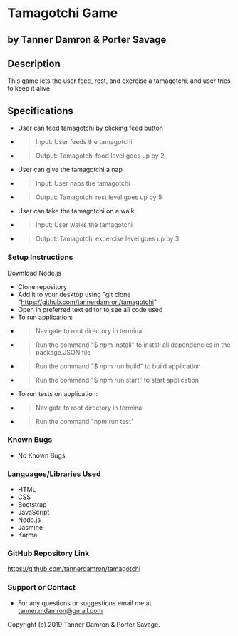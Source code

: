 # Tamagotchi Game
## by Tanner Damron & Porter Savage

## Description
This game lets the user feed, rest, and exercise a tamagotchi, and user tries to keep it alive.

## Specifications
* User can feed tamagotchi by clicking feed button
* > Input: User feeds the tamagotchi
* > Output: Tamagotchi food level goes up by 2
* User can give the tamagotchi a nap
* > Input: User naps the tamagotchi
* > Output: Tamagotchi rest level goes up by 5
* User can take the tamagotchi on a walk
* > Input: User walks the tamagotchi
* > Output: Tamagotchi excercise level goes up by 3


### Setup Instructions
Download Node.js

* Clone repository
* Add it to your desktop using "git clone "https://github.com/tannerdamron/tamagotchi"
* Open in preferred text editor to see all code used
* To run application:
* > Navigate to root directory in terminal
* > Run the command "$ npm install" to install all dependencies in the package.JSON file
* > Run the command "$ npm run build" to build application
* > Run the command "$ npm run start" to start application
* To run tests on application:
* > Navigate to root directory in terminal
* > Run the command "npm run test"

### Known Bugs
* No Known Bugs

### Languages/Libraries Used
* HTML
* CSS
* Bootstrap
* JavaScript
* Node.js
* Jasmine
* Karma

### GitHub Repository Link
https://github.com/tannerdamron/tamagotchi

### Support or Contact
* For any questions or suggestions email me at tanner.mdamron@gmail.com

Copyright (c) 2019 Tanner Damron & Porter Savage.
